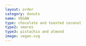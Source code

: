 ```yaml
---
layout: order
category: donuts
name: VEGAN
type: chocolate and toasted coconut
type2: smores
type3: pistachio and almond
image: vegan.svg
---
```

